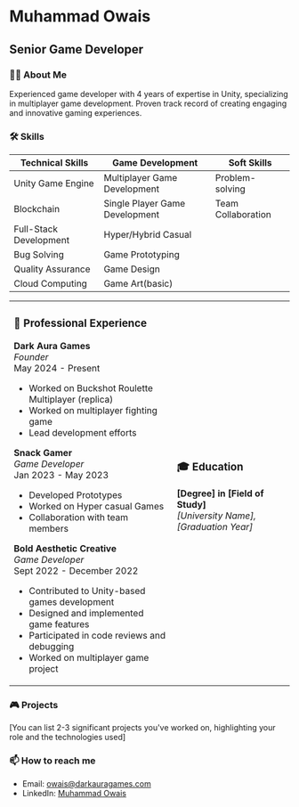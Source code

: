 # Muhammad Owais
## Senior Game Developer

### 👨‍💻 About Me
Experienced game developer with 4 years of expertise in Unity, specializing in multiplayer game development. Proven track record of creating engaging and innovative gaming experiences.

### 🛠️ Skills
| Technical Skills | Game Development | Soft Skills |
|------------------|-------------------|-------------|
| Unity Game Engine| Multiplayer Game Development | Problem-solving |
| Blockchain   | Single Player Game Development | Team Collaboration |
| Full-Stack Development | Hyper/Hybrid Casual| |
| Bug Solving | Game Prototyping| |
| Quality Assurance | Game Design| |
| Cloud Computing | Game Art(basic)| |

<table>
<tr>
<td>

### 💼 Professional Experience

**Dark Aura Games**  
*Founder*  
May 2024 - Present
- Worked on Buckshot Roulette Multiplayer (replica)
- Worked on multiplayer fighting game
- Lead development efforts

**Snack Gamer**  
*Game Developer*  
Jan 2023 - May 2023
- Developed Prototypes
- Worked on Hyper casual Games
- Collaboration with team members

**Bold Aesthetic Creative**  
*Game Developer*  
Sept 2022 - December 2022
- Contributed to Unity-based games development
- Designed and implemented game features
- Participated in code reviews and debugging
- Worked on multiplayer game project

</td>
<td>

### 🎓 Education

**[Degree] in [Field of Study]**  
*[University Name], [Graduation Year]*
</td>
</tr>
</table>

### 🎮 Projects
[You can list 2-3 significant projects you've worked on, highlighting your role and the technologies used]

### 📫 How to reach me
- Email: owais@darkauragames.com
- LinkedIn: [Muhammad Owais](https://www.linkedin.com/in/muhammad-owais-6709112a2/)
